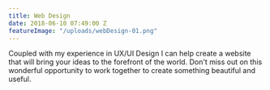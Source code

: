 ```yaml
---
title: Web Design
date: 2018-06-10 07:49:00 Z
featureImage: "/uploads/webDesign-01.png"
---
```


Coupled with my experience in UX/UI Design I can help create a website that will bring your ideas to the forefront of the world. Don't miss out on this wonderful opportunity to work together to create something beautiful and useful. 